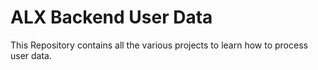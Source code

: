 # ALX Backend User Data

This Repository contains all the various projects to learn how to process user data.
